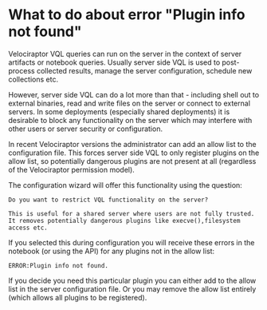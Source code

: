 # What to do about error "Plugin info not found"

Velociraptor VQL queries can run on the server in the context of
server artifacts or notebook queries. Usually server side VQL is used
to post-process collected results, manage the server configuration,
schedule new collections etc.

However, server side VQL can do a lot more than that - including shell
out to external binaries, read and write files on the server or
connect to external servers. In some deployments (especially shared
deployments) it is desirable to block any functionality on the server
which may interfere with other users or server security or
configuration.

In recent Velociraptor versions the administrator can add an allow
list to the configuration file. This forces server side VQL to only
register plugins on the allow list, so potentially dangerous plugins
are not present at all (regardless of the Velociraptor permission
model).

The configuration wizard will offer this functionality using the
question:

```
Do you want to restrict VQL functionality on the server?

This is useful for a shared server where users are not fully trusted.
It removes potentially dangerous plugins like execve(),filesystem access etc.
```

If you selected this during configuration you will receive these
errors in the notebook (or using the API) for any plugins not in the
allow list:

```
ERROR:Plugin info not found.
```

If you decide you need this particular plugin you can either add to
the allow list in the server configuration file. Or you may remove the
allow list entirely (which allows all plugins to be registered).
